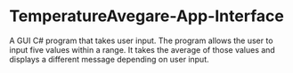 # TemperatureAvegare-App-Interface
A GUI C# program that takes user input. The program allows the user to input five values within a range. It takes the average of those values and displays a different message depending on user input.
